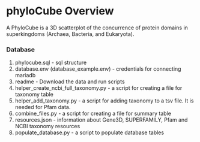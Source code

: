 # phyloCube Overview
A PhyloCube is a 3D scatterplot of the concurrence of protein domains in superkingdoms (Archaea, Bacteria, and Eukaryota).

### Database
1. phylocube.sql - sql structure<br>
2. database.env (database_example.env) - credentials for connecting mariadb<br>
3. readme - Download the data and run scripts<br>
4. helper_create_ncbi_full_taxonomy.py - a script for creating a file for taxonomy table<br>
4. helper_add_taxonomy.py - a script for adding taxonomy to a tsv file. It is needed for Pfam data.<br>
5. combine_files.py - a script for creating a file for summary table<br>
6. resources.json - information about Gene3D, SUPERFAMILY, Pfam and NCBI taxonomy resources<br>
7. populate_database.py - a script to populate database tables<br>

